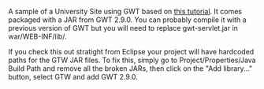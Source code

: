 A sample of a University Site using GWT based on [this tutorial](http://www.gwtproject.org/doc/latest/tutorial/gettingstarted.html).
It comes packaged with a JAR from GWT 2.9.0. You can probably compile it with a previous version of GWT but you will need to replace gwt-servlet.jar in war/WEB-INF/lib/.

If you check this out stratight from Eclipse your project will have hardcoded paths for the GTW JAR files. To fix this, simply go to Project/Properties/Java Build Path and remove all the broken JARs, then click on the "Add library..." button, select GTW and add GWT 2.9.0.
